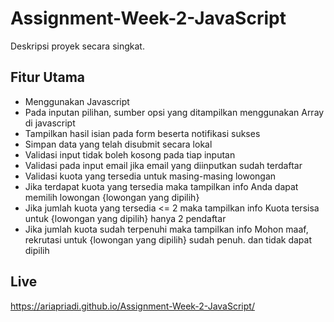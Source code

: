 # Assignment-Week-2-JavaScript

Deskripsi proyek secara singkat.

## Fitur Utama

- Menggunakan Javascript 
- Pada inputan pilihan, sumber opsi yang ditampilkan menggunakan Array di javascript 
- Tampilkan hasil isian pada form beserta notifikasi sukses
- Simpan data yang telah disubmit secara lokal 
- Validasi input tidak boleh kosong pada tiap inputan 
- Validasi pada input email jika email yang diinputkan sudah terdaftar
- Validasi kuota yang tersedia untuk masing-masing lowongan 
- Jika terdapat kuota yang tersedia maka tampilkan info Anda dapat memilih lowongan {lowongan yang dipilih}
- Jika jumlah kuota yang tersedia <= 2 maka tampilkan info Kuota tersisa untuk {lowongan yang dipilih} hanya 2 pendaftar
- Jika jumlah kuota sudah terpenuhi maka tampilkan info Mohon maaf, rekrutasi untuk {lowongan yang dipilih} sudah penuh. dan tidak dapat dipilih

## Live
https://ariapriadi.github.io/Assignment-Week-2-JavaScript/

